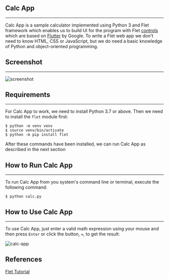 ## Calc App

*****
Calc App is a sample calculator implemented using Python 3 and Flet framework which enables us to build UI for the program with Flet [controls](https://flet.dev/docs/controls) which are based on [Flutter](https://flutter.dev/) by Google. To write a Flet web app we don't need to know HTML, CSS or JavaScript, but we do need a basic knowledge of Python and object-oriented programming.

## Screenshot
*****

![screenshot](https://github.com/Billie999/Flet_Calculator_App/assets/60508084/4d67e839-c07a-43ef-bb7e-1fc803cb8d4e)


## Requirements
*****

For Calc App to work, we need to install Python 3.7 or above. Then we need to install the `flet` module first:

```console
$ python -m venv venv
$ source venv/bin/activate
$ python -m pip install flet
```
After these commands have been installed, we can run Calc App as described in the next section

## How to Run Calc App

*****
To run Calc App from you system's command line or terminal, execute the following command:

```console
$ python calc.py
```

## How to Use Calc App

*****
To use Calc App, just enter a valid math expression using your mouse and then press `Enter` or click the button, `=`, to get the result: 






![calc-app](https://github.com/Billie999/Flet_Calculator_App/assets/60508084/bc5845dd-06b9-47f9-85c5-afd52c94a98b)








## References
[Flet Tutorial](https://flet.dev/docs/tutorials/python-calculator/)
